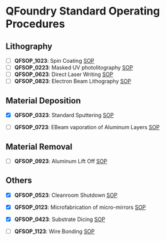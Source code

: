 # QFoundry Standard Operating Procedures

## Lithography
- [ ]  **QFSOP_1023**: Spin Coating [SOP](https://github.com/tii-qfoundry/SOP/blob/main/Lithography/QFSOP_1023.md)
- [ ]  **QFSOP_0223**: Masked UV photolitography [SOP](https://github.com/tii-qfoundry/SOP/blob/main/Lithography/QFSOP_0223.md)
- [ ]  **QFSOP_0623**: Direct Laser Writing [SOP](https://github.com/tii-qfoundry/SOP/blob/main/Lithography/QFSOP_0623.md)
- [ ]  **QFSOP_0823**: Electron Beam Lithography [SOP](https://github.com/tii-qfoundry/SOP/blob/main/Lithography/QFSOP_0823.md)

## Material Deposition
- [x]  **QFSOP_0323**: Standard Sputtering [SOP](https://github.com/tii-qfoundry/SOP/blob/main/Material_Deposition/QFSOP_0323.md)
- [ ]  **QFSOP_0723**: EBeam vaporation of Aluminum Layers [SOP](https://github.com/tii-qfoundry/SOP/blob/main/Material_Deposition/QFSOP_0723.md)


## Material Removal
- [ ]  **QFSOP_0923**: Aluminum Lift Off [SOP](https://github.com/tii-qfoundry/SOP/blob/main/Material_Removal/QFSOP_0923.md)


## Others
- [x]  **QFSOP_0523**: Cleanroom Shutdown [SOP](https://github.com/tii-qfoundry/SOP/blob/main/Others/QFSOP_0523.md) 
- [x]  **QFSOP_0123**: Microfabrication of micro-mirrors [SOP](https://github.com/tii-qfoundry/SOP/blob/main/Others/QFSOP_0123.md)
- [x]  **QFSOP_0423**: Substrate Dicing [SOP](https://github.com/tii-qfoundry/SOP/blob/main/Others/QFSOP_0423.md)
- [ ] **QFSOP_1123**: Wire Bonding [SOP](https://github.com/tii-qfoundry/SOP/blob/main/Others/QFSOP_1123.md)

